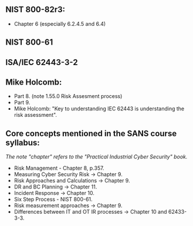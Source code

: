 ## NIST 800-82r3:
- Chapter 6 (especially 6.2.4.5 and 6.4)

## NIST 800-61

## ISA/IEC 62443-3-2

## Mike Holcomb:
- Part 8. (note 1.55.0 Risk Assesment process)
- Part 9.
- Mike Holcomb: "Key to understanding IEC 62443 is understanding the risk assessment".

## Core concepts mentioned in the SANS course syllabus:  
_The note "chapter" refers to the "Practical Industrial Cyber Security" book._
- Risk Management - Chapter 8, p.357.
- Measuring Cyber Security Risk -> Chapter 9.
- Risk Approaches and Calculations -> Chapter 9.
- DR and BC Planning -> Chapter 11.
- Incident Response -> Chapter 10.
- Six Step Process - NIST 800-61.
- Risk measurement approaches -> Chapter 9.
- Differences between IT and OT IR processes  -> Chapter 10 and 62433-3-3.
